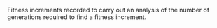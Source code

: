 Fitness increments recorded to carry out an analysis of the number of
generations required to find a fitness increment.
